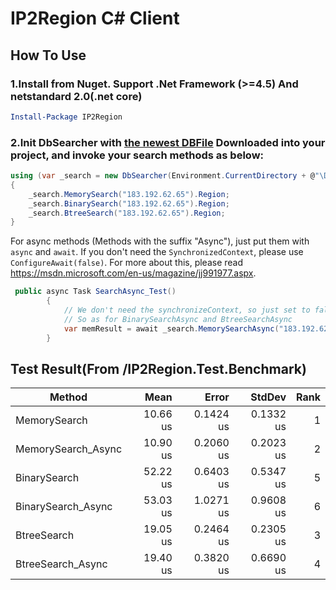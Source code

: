 # IP2Region C# Client

## How To Use
### 1.Install from Nuget. Support .Net Framework (>=4.5) And netstandard 2.0(.net core)
```powershell
Install-Package IP2Region
```
### 2.Init DbSearcher with [the newest DBFile](https://github.com/lionsoul2014/ip2region/blob/master/data/ip2region.db) Downloaded into your project, and invoke your search methods as below:
```csharp
using (var _search = new DbSearcher(Environment.CurrentDirectory + @"\DB\ip2region.db"))
{
    _search.MemorySearch("183.192.62.65").Region;
    _search.BinarySearch("183.192.62.65").Region;
    _search.BtreeSearch("183.192.62.65").Region;
}
```
For async methods (Methods with the suffix "Async"), just put them with `async` and `await`.
If you don't need the `SynchronizedContext`, please use `ConfigureAwait(false)`.
For more about this, please read https://msdn.microsoft.com/en-us/magazine/jj991977.aspx.

```csharp
 public async Task SearchAsync_Test()
        {
            // We don't need the synchronizeContext, so just set to false. 
            // So as for BinarySearchAsync and BtreeSearchAsync
            var memResult = await _search.MemorySearchAsync("183.192.62.65").ConfigureAwait(false);
        }
```

## Test Result(From /IP2Region.Test.Benchmark)
 Method |     Mean |     Error |    StdDev | Rank |
------------------- |---------: |----------: |----------: |-----: |
MemorySearch | 10.66 us | 0.1424 us | 0.1332 us |    1 |
MemorySearch_Async | 10.90 us | 0.2060 us | 0.2023 us |    2 |
BinarySearch | 52.22 us | 0.6403 us | 0.5347 us |    5 |
BinarySearch_Async | 53.03 us | 1.0271 us | 0.9608 us |    6 |
BtreeSearch | 19.05 us | 0.2464 us | 0.2305 us |    3 |
BtreeSearch_Async | 19.40 us | 0.3820 us | 0.6690 us |    4 |
